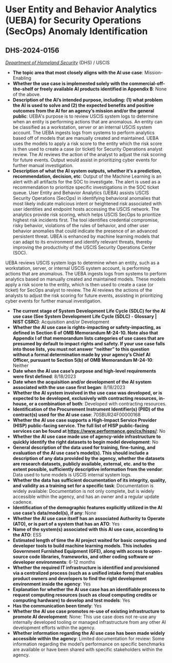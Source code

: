 # User Entity and Behavior Analytics (UEBA) for Security Operations (SecOps) Anomaly Identification
## DHS-2024-0156
_[Department of Homeland Security](<../3_agency/Department of Homeland Security.md>)_ (DHS) / USCIS


+ **The topic area that most closely aligns with the AI use case**: Mission-Enabling
+ **Whether the use case is implemented solely with the commercial-off-the-shelf or freely available AI products identified in Appendix B**: None of the above.
+ **Description of the AI’s intended purpose, including: (1) what problem the AI is used to solve and (2) the expected benefits and positive outcomes from the AI for an agency’s mission and/or the general public**: UEBA's purpose is to review USCIS system logs to determine when an entity is performing actions that are anomalous. An entity can be classified as a workstation, server or an internal USCIS system account. The UEBA ingests logs from systems to perform analytics based off of models that are manually created and maintained. UEBA uses the models to apply a risk score to the entity which the risk score is then used to create a case (or ticket) for Security Operations analyst review. The AI reviews the action of the analyst to adjust the risk scoring for future events. Output would assist in prioritizing cyber events for further manual investigation.
+ **Description of what the AI system outputs, whether it’s a prediction, recommendation, decision, etc**: Output of the Machine Learning is an alert with all artifacts for the SOC to investigate. The alert is used as a recommendation to prioritize specific investigations in the SOC ticket queue.
User Entity and Behavior Analytics (UEBA) assists USCIS Security Operations (SecOps) in identifying behavioral anomalies that most likely indicate malicious intent or heightened risk associated with user identities and endpoint hosts accessing the USCIS network. The analytics provide risk scoring, which helps USCIS SecOps to prioritize highest risk incidents first. The tool identifies credential compromise, risky behavior, violations of the rules of behavior, and other user behavior anomalies that could indicate the presence of an advanced persistent threat. UBEA is enhanced by machine learning models that can adapt to its environment and identify relevant threats, thereby improving the productivity of the USCIS Security Operations Center (SOC). 

UEBA reviews USCIS system logs to determine when an entity, such as a workstation, server, or internal USCIS system account, is performing actions that are anomalous.  The UEBA ingests logs from systems to perform analytics based on manually created and maintained models. These models  apply a risk score to the entity, which is then used to create a case (or ticket) for SecOps analyst to review. The AI reviews the actions of the analysts to adjust the risk scoring for future events, assisting in prioritizing cyber events for further manual investigation. 
+ **The current stage of System Development Life Cycle (SDLC) for the AI use case (See System Development Life Cycle (SDLC) - Glossary | NIST CSRC)**: Acquisition and/or Development
+ **Whether the AI use case is rights-impacting or safety-impacting, as defined in Section 6 of OMB Memorandum M-24-10. Note also that Appendix I of that memorandum lists categories of use cases that are presumed by default to impact rights and safety. If your use case falls into those lists, you must not answer “neither” to this question without a formal determination made by your agency’s Chief AI Officer, pursuant to Section 5(b) of OMB Memorandum M-24-10**: Neither
+ **Date when the AI use case’s purpose and high-level requirements were first defined**: 8/18/2023
+ **Date when the acquisition and/or development of the AI system associated with the use case first began**: 8/18/2023
+ **Whether the AI system involved in the use case was developed, or is expected to be developed, exclusively with contracting resources, in-house, or a combination of both**: Developed with contracting resources.
+ **Identification of the Procurement Instrument Identifier(s) (PIID) of the contract(s) used for the AI use case**: 70SBUR24F00000168
+ **Whether the AI use case supports a High-Impact Service Provider (HISP) public-facing service. The full list of HISP public-facing services can be found at https://www.performance.gov/cx/hisps/**: No
+ **Whether the AI use case made use of agency-wide infrastructure to quickly identify the right datasets to begin model development**: No
+ **General description of the data used for training, fine-tuning, and evaluation of the AI use case’s model(s). This should include a description of any data provided by the agency, whether the datasets are research datasets, publicly available, external, etc. and to the extent possible, sufficiently descriptive information from the vendor**: Data used to tune models is USCIS internal system logs.
+ **Whether the data has sufficient documentation of its integrity, quality, and validity as a training set for a specific task**: Documentation is widely available: Documentation is not only complete, but is widely accessible within the agency, and has an owner and a regular update cadence.
+ **Identification of the demographic features explicitly utilized in the AI use case’s data/model(s), if any**: None
+ **Whether the AI use case itself has an associated Authority to Operate (ATO), or is part of a system that has an ATO**: Yes
+ **Name of the system(s) associated with this AI use case, according to the ATO**: ESS
+ **Estimated length of time the AI project waited for basic computing and developer tools to build machine learning models. This includes Government Furnished Equipment (GFE), along with access to open-source code libraries, frameworks, and other coding software or developer environments**: 6-12 months
+ **Whether the required IT infrastructure is identified and provisioned via a centralized process (such as a unified intake form) that enables product owners and developers to find the right development environment inside the agency**: Yes
+ **Explanation for whether the AI use case has an identifiable process to request computing resources (such as cloud computing credits or computing hardware) to develop and test models**: Yes
+ **Has the communication been timely**: Yes
+ **Whether the AI use case promotes re-use of existing infrastructure to promote AI development**: None: This use case does not re-use any internally developed tooling or managed infrastructure from any other AI development efforts within the agency.
+ **Whether information regarding the AI use case has been made widely accessible within the agency**: Limited documentation for review: Some information regarding the model’s performance on specific benchmarks are available or have been shared with specific stakeholders within the agency.